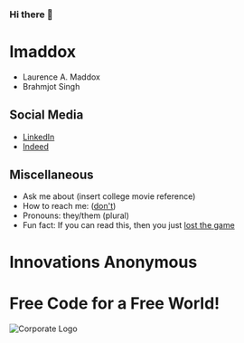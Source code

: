### Hi there 👋

<!--
**lmaddox/lmaddox** is a ✨ _special_ ✨ repository because its `README.md` (this file) appears on your GitHub profile.

Here are some ideas to get you started:

- 🔭 I’m currently working on ...
- 🌱 I’m currently learning ...
- 👯 I’m looking to collaborate on ...
- 🤔 I’m looking for help with ...
- 💬 Ask me about ...
- 📫 How to reach me: ...
- 😄 Pronouns: ...
- ⚡ Fun fact: ...
-->
# lmaddox
- Laurence A. Maddox
- Brahmjot Singh

## Social Media
- [LinkedIn](https://www.linkedin.com/in/lmaddox90/)
- [Indeed](https://my.indeed.com/p/laurencem-ktj32mw)

## Miscellaneous
- Ask me about (insert college movie reference)
- How to reach me: ([don't](https://devnull-as-a-service.com/))
- Pronouns: they/them (plural)
- Fun fact: If you can read this, then you just [lost the game](https://www.losethegame.com)

# Innovations Anonymous
Free Code for a Free World!
==========
![Corporate Logo](https://innovanon-inc.github.io/assets/images/logo.gif)

